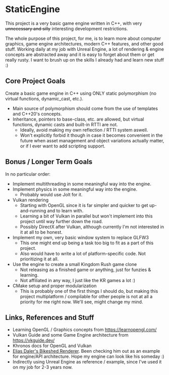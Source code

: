 # StaticEngine

This project is a very basic game engine written in C++, with very ~~unnecessary and silly~~ interesting development restrictions.

The whole purpose of this project, for me, is to learn more about computer graphics, game engine architectures, modern C++ features, and other good stuff.
Working daily at my job with Unreal Engine, a lot of rendering & engine concepts are abstracted away and it is easy to forget about them or get really rusty. 
I want to brush up on the skills I already had and learn new stuff :) 

## Core Project Goals

Create a basic game engine in C++ using ONLY static polymorphism (no virtual functions, dynamic_cast, etc.).
* Main source of polymorphism should come from the use of templates and C++20's concepts. 
* Inheritance, pointers to base-class, etc. are allowed, but virtual functions, dynamic casts and built-in RTTI are not.
    * Ideally, avoid making my own reflection / RTTI system aswell. 
    * Won't explicitly forbid it though in case it becomes convenient in the future when asset management and object variations actually matter, or if I ever want to add scripting support.

## Bonus / Longer Term Goals

In no particular order:
* Implement multithreading in some meaningful way into the engine.
* Implement physics in some meaningful way into the engine. 
    * Probably would use Jolt for it.
* Vulkan rendering
    * Starting with OpenGL since it is far simpler and quicker to get up-and-running and to learn with.
    * Learning a bit of Vulkan in parallel but won't implement into this project until way further down the road.
    * Possibly DirectX after Vulkan, although currently I'm not interested in it at all to be honest.
* Implement my own, very basic window system to replace GLFW3
    * This one might end up being a task too big to fit as a part of this project. 
    * Also would have to write a lot of platform-specific code. Not prioritizing it at all.
* Use the engine to create a small Kingdom Rush game clone 
	* Not releasing as a finished game or anything, just for funzies & learning.
    * Not affiliated in any way, I just like the KR games a lot :)
* CMake setup and proper modularization
    * This is probably one of the first things I should do, but making this project multiplatform / compilable for other people is not at all a priority for me right now. We'll see, might change my mind.

## Links, References and Stuff

* Learning OpenGL / Graphics concepts from https://learnopengl.com/
* Vulkan Guide and some Game Engine architecture from https://vkguide.dev/
* Khronos docs for OpenGL and Vulkan
* [Elias Daler's Bikeshed Renderer](https://github.com/eliasdaler/edbr). Been checking him out as an example for engine/API architecture. Hope my engine can look like his someday :)
* Indirectly using Unreal Engine as reference / example, since I've used it on my job for 2-3 years now.

